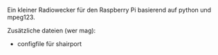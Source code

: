 Ein kleiner Radiowecker für den Raspberry Pi basierend auf python und mpeg123.

Zusätzliche dateien (wer mag): 
  - configfile für shairport
